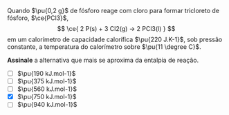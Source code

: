 Quando $\pu{0,2 g}$ de fósforo reage com cloro para formar tricloreto de fósforo, $\ce{PCl3}$,
$$
    \ce{ 2 P(s) + 3 Cl2(g) -> 2 PCl3(l) }
$$
em um calorímetro de capacidade calorífica $\pu{220 J.K-1}$, sob pressão constante, a temperatura do calorímetro sobre $\pu{11 \degree C}$.

**Assinale** a alternativa que mais se aproxima da entalpia de reação.

- [ ] $\pu{190 kJ.mol-1}$
- [ ] $\pu{375 kJ.mol-1}$
- [ ] $\pu{560 kJ.mol-1}$
- [x] $\pu{750 kJ.mol-1}$
- [ ] $\pu{940 kJ.mol-1}$